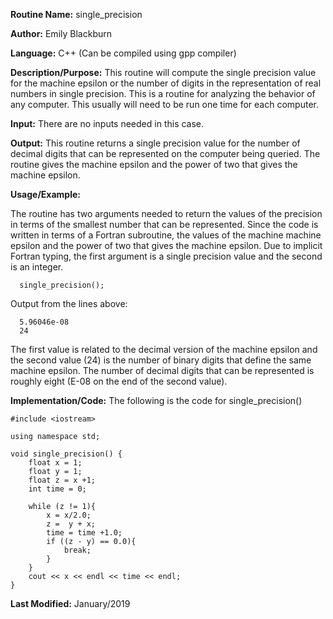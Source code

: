 
**Routine Name:**           single_precision

**Author:** Emily Blackburn

**Language:** C++ (Can be compiled using gpp compiler)

**Description/Purpose:** This routine will compute the single precision value for the machine epsilon or the number of digits
in the representation of real numbers in single precision. This is a routine for analyzing the behavior of any computer. This
usually will need to be run one time for each computer.

**Input:** There are no inputs needed in this case. 

**Output:** This routine returns a single precision value for the number of decimal digits that can be represented on the
computer being queried. The routine gives the machine epsilon and the power of two that gives the machine epsilon.

**Usage/Example:**

The routine has two arguments needed to return the values of the precision in terms of the smallest number that can be
represented. Since the code is written in terms of a Fortran subroutine, the values of the machine machine epsilon and
the power of two that gives the machine epsilon. Due to implicit Fortran typing, the first argument is a single precision
value and the second is an integer.
      
      single_precision();

Output from the lines above:

      5.96046e-08
      24

The first value is related to the decimal version of the machine epsilon and the second value (24) is the number of binary digits that define the same machine epsilon. The number of decimal digits that can be represented is roughly eight (E-08 on the
end of the second value).

**Implementation/Code:** The following is the code for single_precision()

      
    #include <iostream>

    using namespace std;

    void single_precision() {
        float x = 1;
        float y = 1;
        float z = x +1;
        int time = 0;
    
        while (z != 1){
            x = x/2.0;
            z =  y + x;
            time = time +1.0;
            if ((z - y) == 0.0){
                break;
            }
        }
        cout << x << endl << time << endl;
    }

**Last Modified:** January/2019
